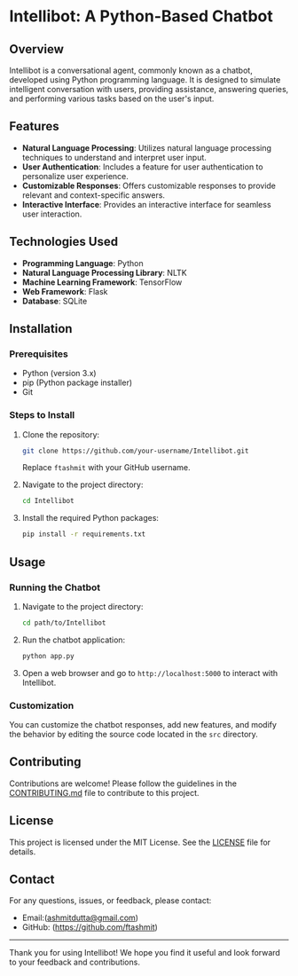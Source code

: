 # Intellibot: A Python-Based Chatbot

## Overview

Intellibot is a conversational agent, commonly known as a chatbot, developed using Python programming language. It is designed to simulate intelligent conversation with users, providing assistance, answering queries, and performing various tasks based on the user's input.

## Features

- **Natural Language Processing**: Utilizes natural language processing techniques to understand and interpret user input.
- **User Authentication**: Includes a feature for user authentication to personalize user experience.
- **Customizable Responses**: Offers customizable responses to provide relevant and context-specific answers.
- **Interactive Interface**: Provides an interactive interface for seamless user interaction.

## Technologies Used

- **Programming Language**: Python
- **Natural Language Processing Library**: NLTK
- **Machine Learning Framework**: TensorFlow
- **Web Framework**: Flask
- **Database**: SQLite

## Installation

### Prerequisites

- Python (version 3.x)
- pip (Python package installer)
- Git

### Steps to Install

1. Clone the repository:
   ```bash
   git clone https://github.com/your-username/Intellibot.git
   ```
   Replace `ftashmit` with your GitHub username.

2. Navigate to the project directory:
   ```bash
   cd Intellibot
   ```

3. Install the required Python packages:
   ```bash
   pip install -r requirements.txt
   ```

## Usage

### Running the Chatbot

1. Navigate to the project directory:
   ```bash
   cd path/to/Intellibot
   ```

2. Run the chatbot application:
   ```bash
   python app.py
   ```

3. Open a web browser and go to `http://localhost:5000` to interact with Intellibot.

### Customization

You can customize the chatbot responses, add new features, and modify the behavior by editing the source code located in the `src` directory.

## Contributing

Contributions are welcome! Please follow the guidelines in the [CONTRIBUTING.md](CONTRIBUTING.md) file to contribute to this project.

## License

This project is licensed under the MIT License. See the [LICENSE](LICENSE) file for details.

## Contact

For any questions, issues, or feedback, please contact:

- Email:(ashmitdutta@gmail.com)
- GitHub: (https://github.com/ftashmit)

---

Thank you for using Intellibot! We hope you find it useful and look forward to your feedback and contributions.
